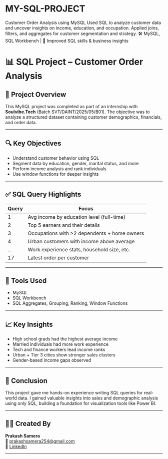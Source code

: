 # MY-SQL-PROJECT
Customer Order Analysis using MySQL Used SQL to analyze customer data and uncover insights on income, education, and occupation. Applied joins, filters, and aggregates for customer segmentation and strategy.  🛠 MySQL, SQL Workbench | 🎯 Improved SQL skills &amp; business insights
# 📊 SQL Project – Customer Order Analysis

## 🧭 Project Overview
This MySQL project was completed as part of an internship with **Soulvibe.Tech** (Batch SVT/DAINT/2025/05/B01). The objective was to analyze a structured dataset containing customer demographics, financials, and order data.

---

## 🔍 Key Objectives
- Understand customer behavior using SQL
- Segment data by education, gender, marital status, and more
- Perform income analysis and rank individuals
- Use window functions for deeper insights

---

## ✅ SQL Query Highlights

| Query | Focus |
|-------|-------|
| 1     | Avg income by education level (full-time) |
| 2     | Top 5 earners and their details |
| 3     | Occupations with >2 dependents + home owners |
| 4     | Urban customers with income above average |
| ...   | Work experience stats, household size, etc. |
| 17    | Latest order per customer |

---

## 🧰 Tools Used
- MySQL  
- SQL Workbench  
- SQL Aggregates, Grouping, Ranking, Window Functions

---

## 📈 Key Insights
- High school grads had the highest average income
- Married individuals had more work experience
- Tech and finance workers lead income ranks
- Urban + Tier 3 cities show stronger sales clusters
- Gender-based income gaps observed

---

## 🎯 Conclusion
This project gave me hands-on experience writing SQL queries for real-world data. I gained valuable insights into sales and demographic analysis using only SQL, building a foundation for visualization tools like Power BI.

---

## 👨‍💻 Created By
**Prakash Samera**  
📧 prakashsamera254@gmail.com  
🔗 [LinkedIn](https://www.linkedin.com/in/your-link)

---


